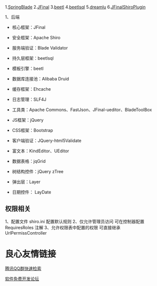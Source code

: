 

1.[SpringBlade](https://www.oschina.net/p/springblade)
2.[JFinal](https://www.oschina.net/p/jfinal)
3.[beetl](https://www.oschina.net/p/beetl)
4.[beetlsql](https://www.oschina.net/p/beetlsql)
5.[dreamlu](https://www.oschina.net/p/dreamlu)
6.[JFinalShiroPlugin](https://www.oschina.net/p/jfinalshiroplugin)


1、后端

* 核心框架：JFinal
* 安全框架：Apache Shiro
* 服务端验证：Blade Validator
* 持久层框架：beetlsql
* 模板引擎：beetl
* 数据库连接池：Alibaba Druid
* 缓存框架：Ehcache
* 日志管理：SLF4J
* 工具类：Apache Commons、FastJson、JFinal-ueditor、BladeToolBox


* JS框架：jQuery
* CSS框架：Bootstrap
* 客户端验证：JQuery-html5Validate
* 富文本：KindEditor、UEditor
* 数据表格：jqGrid
* 树结构控件：jQuery zTree
* 弹出层：Layer
* 日期控件： LayDate


## 权限相关
1、配置文件 shiro.ini 配置默认规则
2、仅允许管理员访问 可在控制器配置 RequiresRoles 注解
3、允许权限表中配置的权限 可直接继承 UrlPermissController





 # 良心友情链接

[腾讯QQ群快速检索](http://u.720life.cn/s/8cf73f7c)

[软件免费开发论坛](http://u.720life.cn/s/bbb01dc0)